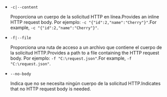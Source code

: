 * `-c|--content`

  <span data-ttu-id="73946-101">Proporciona un cuerpo de la solicitud HTTP en línea.</span><span class="sxs-lookup"><span data-stu-id="73946-101">Provides an inline HTTP request body.</span></span> <span data-ttu-id="73946-102">Por ejemplo: `-c "{"id":2,"name":"Cherry"}"`.</span><span class="sxs-lookup"><span data-stu-id="73946-102">For example, `-c "{"id":2,"name":"Cherry"}"`.</span></span>

* `-f|--file`

  <span data-ttu-id="73946-103">Proporciona una ruta de acceso a un archivo que contiene el cuerpo de la solicitud HTTP.</span><span class="sxs-lookup"><span data-stu-id="73946-103">Provides a path to a file containing the HTTP request body.</span></span> <span data-ttu-id="73946-104">Por ejemplo: `-f "C:\request.json"`.</span><span class="sxs-lookup"><span data-stu-id="73946-104">For example, `-f "C:\request.json"`.</span></span>

* `--no-body`

  <span data-ttu-id="73946-105">Indica que no se necesita ningún cuerpo de la solicitud HTTP.</span><span class="sxs-lookup"><span data-stu-id="73946-105">Indicates that no HTTP request body is needed.</span></span>

